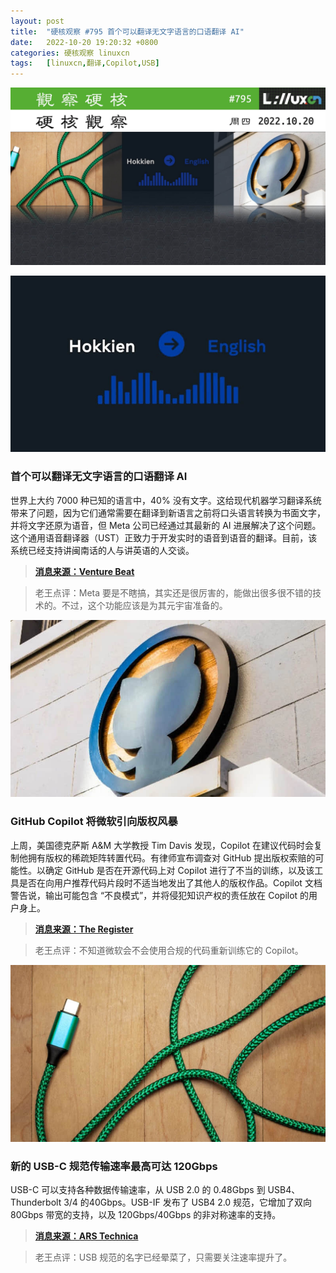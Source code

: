 ```yaml
---
layout: post
title:	"硬核观察 #795 首个可以翻译无文字语言的口语翻译 AI"
date:	2022-10-20 19:20:32 +0800 
categories:	硬核观察 linuxcn 
tags:	[linuxcn,翻译,Copilot,USB]
---
```



![](/Asserts/Images/album/202210/20/191925ptwilbn7inqryicb.jpg)


![](/Asserts/Images/album/202210/20/191941cdmzdcgrd2owicoo.jpg)


### 首个可以翻译无文字语言的口语翻译 AI


世界上大约 7000 种已知的语言中，40% 没有文字。这给现代机器学习翻译系统带来了问题，因为它们通常需要在翻译到新语言之前将口头语言转换为书面文字，并将文字还原为语音，但 Meta 公司已经通过其最新的 AI 进展解决了这个问题。这个通用语音翻译器（UST）正致力于开发实时的语音到语音的翻译。目前，该系统已经支持讲闽南话的人与讲英语的人交谈。







> 
> **[消息来源：Venture Beat](https://venturebeat.com/ai/meta-ai-announces-first-ai-powered-speech-translation-system-for-an-unwritten-language/)**
> 
> 
> 



> 
> 老王点评：Meta 要是不瞎搞，其实还是很厉害的，能做出很多很不错的技术的。不过，这个功能应该是为其元宇宙准备的。
> 
> 
> 


![](/Asserts/Images/album/202210/20/191953k0liu9xajhchah1q.jpg)


### GitHub Copilot 将微软引向版权风暴


上周，美国德克萨斯 A&M 大学教授 Tim Davis 发现，Copilot 在建议代码时会复制他拥有版权的稀疏矩阵转置代码。有律师宣布调查对 GitHub 提出版权索赔的可能性。以确定 GitHub 是否在开源代码上对 Copilot 进行了不当的训练，以及该工具是否在向用户推荐代码片段时不适当地发出了其他人的版权作品。Copilot 文档警告说，输出可能包含 “不良模式”，并将侵犯知识产权的责任放在 Copilot 的用户身上。



> 
> **[消息来源：The Register](https://www.theregister.com/2022/10/19/github_copilot_copyright/)**
> 
> 
> 



> 
> 老王点评：不知道微软会不会使用合规的代码重新训练它的 Copilot。
> 
> 
> 


![](/Asserts/Images/album/202210/20/192003vmkkff9dkzk5eel4.jpg)


### 新的 USB-C 规范传输速率最高可达 120Gbps


USB-C 可以支持各种数据传输速率，从 USB 2.0 的 0.48Gbps 到 USB4、Thunderbolt 3/4 的40Gbps。USB-IF 发布了 USB4 2.0 规范，它增加了双向 80Gbps 带宽的支持，以及 120Gbps/40Gbps 的非对称速率的支持。



> 
> **[消息来源：ARS Technica](https://arstechnica.com/gadgets/2022/10/usb-c-can-hit-120gbps-with-newly-published-usb4-version-2-0-spec/)**
> 
> 
> 



> 
> 老王点评：USB 规范的名字已经晕菜了，只需要关注速率提升了。
> 
> 
>
